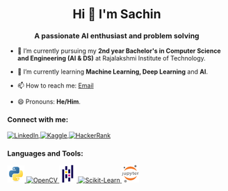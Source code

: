 <h1 align="center">Hi 👋 I'm Sachin</h1>
<h3 align="center">A passionate AI enthusiast and problem solving</h3>

- 🔭 I’m currently pursuing my **2nd year Bachelor's in Computer Science and Engineering (AI & DS)** at Rajalakshmi Institute of Technology.

- 🌱 I’m currently learning **Machine Learning, Deep Learning** and **AI**.

- 📫 How to reach me: <a href="mailto:svsachin2005@gmail.com">Email</a>  

- 😄 Pronouns: **He/Him**.
  
<h3 align="left">Connect with me:</h3>
<p align="left">
  <a href="https://www.linkedin.com/in/sachin-s-a05626298" target="blank">
    <img align="center" src="https://cdn.jsdelivr.net/npm/simple-icons@3.0.1/icons/linkedin.svg" alt="LinkedIn" height="30" width="40" />
  </a>
  <a href="https://www.kaggle.com/mrsachin543" target="blank">
    <img align="center" src="https://cdn.jsdelivr.net/npm/simple-icons@3.0.1/icons/kaggle.svg" alt="Kaggle" height="30" width="40" />
  </a>
  <a href="https://www.hackerrank.com/svsachin2005" target="blank">
    <img align="center" src="https://cdn.jsdelivr.net/npm/simple-icons@3.0.1/icons/hackerrank.svg" alt="HackerRank" height="30" width="40" />
  </a>
</p>

<h3 align="left">Languages and Tools:</h3>
<p align="left">
  <a href="https://www.python.org" target="_blank"> 
    <img src="https://raw.githubusercontent.com/devicons/devicon/master/icons/python/python-original.svg" alt="Python" width="40" height="40"/> 
  </a> 
  <a href="https://opencv.org/" target="_blank"> 
    <img src="https://www.vectorlogo.zone/logos/opencv/opencv-icon.svg" alt="OpenCV" width="40" height="40"/> 
  </a> 
  <a href="https://pandas.pydata.org/" target="_blank"> 
    <img src="https://raw.githubusercontent.com/devicons/devicon/master/icons/pandas/pandas-original.svg" alt="Pandas" width="40" height="40"/> 
  </a> 
  <a href="https://scikit-learn.org/" target="_blank"> 
    <img src="https://upload.wikimedia.org/wikipedia/commons/0/05/Scikit_learn_logo_small.svg" alt="Scikit-Learn" width="40" height="40"/> 
  </a>
  <a href="https://jupyter.org/" target="_blank"> 
    <img src="https://raw.githubusercontent.com/devicons/devicon/master/icons/jupyter/jupyter-original-wordmark.svg" alt="Jupyter" width="40" height="40"/> 
  </a>
</p>

